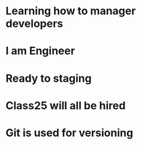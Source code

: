 # Learning how to manager developers
# I am Engineer
# Ready to staging
# Class25 will all be hired
# Git is used for versioning


